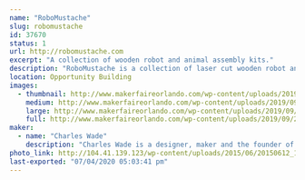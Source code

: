 ```yaml
---
name: "RoboMustache"
slug: robomustache
id: 37670
status: 1
url: http://robomustache.com
excerpt: "A collection of wooden robot and animal assembly kits."
description: "RoboMustache is a collection of laser cut wooden robot and animal assembly kits, accessories and more."
location: Opportunity Building
images:
  - thumbnail: http://www.makerfaireorlando.com/wp-content/uploads/2019/09/20190513_173323-01.jpeg
    medium: http://www.makerfaireorlando.com/wp-content/uploads/2019/09/20190513_173323-01.jpeg
    large: http://www.makerfaireorlando.com/wp-content/uploads/2019/09/20190513_173323-01.jpeg
    full: http://www.makerfaireorlando.com/wp-content/uploads/2019/09/20190513_173323-01.jpeg
maker:
  - name: "Charles Wade"
    description: "Charles Wade is a designer, maker and the founder of RoboMustache. "
photo_link: http://104.41.139.123/wp-content/uploads/2015/06/20150612_112453-SQUARE-1024x1024.jpg
last-exported: "07/04/2020 05:03:41 pm"
---
```

